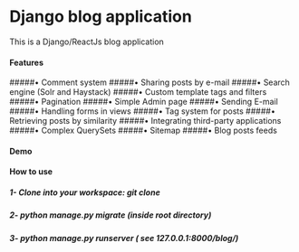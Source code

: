 # Django blog application
This is a Django/ReactJs blog application


#### Features
#####• Comment system
#####• Sharing posts by e-mail
#####• Search engine (Solr and Haystack)
#####• Custom template tags and filters
#####• Pagination
#####• Simple Admin page
#####• Sending E-mail
#####• Handling forms in views
#####• Tag system for posts
#####• Retrieving posts by similarity
#####• Integrating third-party applications
#####• Complex QuerySets
#####• Sitemap
#####• Blog posts feeds


#### Demo


#### How to use
##### 1- Clone into your workspace: git clone
##### 2- python manage.py migrate (inside root directory)
##### 3- python manage.py runserver ( see 127.0.0.1:8000/blog/)
